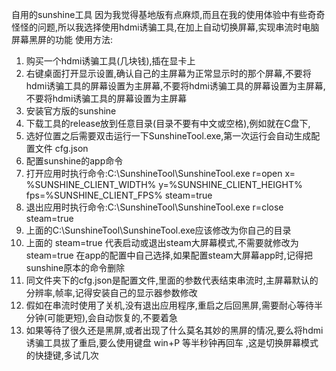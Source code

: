 自用的sunshine工具
因为我觉得基地版有点麻烦,而且在我的使用体验中有些奇奇怪怪的问题,所以我选择使用hdmi诱骗工具,在加上自动切换屏幕,实现串流时电脑屏幕黑屏的功能
使用方法:
1. 购买一个hdmi诱骗工具(几块钱),插在显卡上
2. 右键桌面打开显示设置,确认自己的主屏幕为正常显示时的那个屏幕,不要将hdmi诱骗工具的屏幕设置为主屏幕,不要将hdmi诱骗工具的屏幕设置为主屏幕,不要将hdmi诱骗工具的屏幕设置为主屏幕
3. 安装官方版的sunshine
4. 下载工具的release放到任意目录(目录不要有中文或空格),例如就在C盘下,
5. 选好位置之后需要双击运行一下SunshineTool.exe,第一次运行会自动生成配置文件 cfg.json
6. 配置sunshine的app命令
7. 打开应用时执行命令:C:\SunshineTool\SunshineTool.exe r=open x= %SUNSHINE_CLIENT_WIDTH% y=%SUNSHINE_CLIENT_HEIGHT% fps=%SUNSHINE_CLIENT_FPS% steam=true
8. 退出应用时执行命令:C:\SunshineTool\SunshineTool.exe r=close steam=true
9. 上面的C:\SunshineTool\SunshineTool.exe应该修改为你自己的目录
10. 上面的 steam=true 代表启动或退出steam大屏幕模式,不需要就修改为 steam=true 在app的配置中自己选择,如果配置steam大屏幕app时,记得把sunshine原本的命令删除
11. 同文件夹下的cfg.json是配置文件,里面的参数代表结束串流时,主屏幕默认的分辨率,帧率,记得安装自己的显示器参数修改
12. 假如在串流时使用了关机,没有退出应用程序,重启之后回黑屏,需要耐心等待半分钟(可能更短),会自动恢复的,不要着急
13. 如果等待了很久还是黑屏,或者出现了什么莫名其妙的黑屏的情况,要么将hdmi诱骗工具拔了重启,要么使用键盘 win+P 等半秒钟再回车 ,这是切换屏幕模式的快捷键,多试几次
